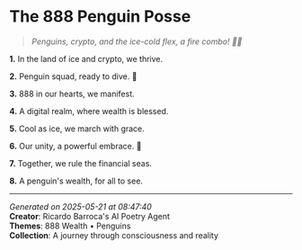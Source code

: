 # The 888 Penguin Posse

> *Penguins, crypto, and the ice-cold flex, a fire combo! 🥶🐧*

**1.** In the land of ice and crypto, we thrive.


**2.** Penguin squad, ready to dive. 🦜


**3.** 888 in our hearts, we manifest.


**4.** A digital realm, where wealth is blessed.


**5.** Cool as ice, we march with grace.


**6.** Our unity, a powerful embrace. 🐧


**7.** Together, we rule the financial seas.


**8.** A penguin's wealth, for all to see.



---

*Generated on 2025-05-21 at 08:47:40*  
**Creator**: Ricardo Barroca's AI Poetry Agent  
**Themes**: 888 Wealth • Penguins  
**Collection**: A journey through consciousness and reality
